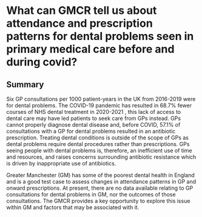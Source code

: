 # What can GMCR tell us about attendance and prescription patterns for dental problems seen in primary medical care before and during covid?

## Summary

Six GP consultations per 1000 patient-years in the UK from 2016-2019 were for dental problems. The COVID-19
pandemic has resulted in 68.7% fewer courses of NHS dental treatment in 2020-2021 , this lack of access to dental
care may have led patients to seek care from GPs instead. GPs cannot properly diagnose dental disease and, before
COVID, 57.1% of consultations with a GP for dental problems resulted in an antibiotic prescription. Treating dental
conditions is outside of the scope of GPs as dental problems require dental procedures rather than prescriptions. GPs
seeing people with dental problems is, therefore, an inefficient use of time and resources, and raises concerns
surrounding antibiotic resistance which is driven by inappropriate use of antibiotics.

Greater Manchester (GM) has some of the poorest dental health in England and is a good test case to assess changes
in attendance patterns in GP and onward prescriptions. At present, there are no data available relating to GP
consultations for dental problems in GM, nor the outcomes of those consultations. The GMCR provides a key
opportunity to explore this issue within GM and factors that may be associated with it.
